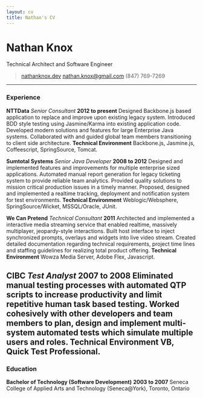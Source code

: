 ```yaml
---
layout: cv
title: Nathan's CV
---
```

# Nathan Knox
Technical Architect and Software Engineer

> [nathanknox.dev](https://nathanknox.dev)
> [nathan.knox@gmail.com](mailto:nathan.knox@gmail.com)
> (847) 769-7269

------

### Experience

**NTTData** *Senior Consultant* __2012 to present__
	Designed Backbone.js based application to replace and improve upon
existing legacy system.
	Introduced BDD style testing using Jasmine/Karma into existing application code.
	Developed modern solutions and features for large Enterprise Java systems.
	Collaborated with and guided global team members transitioning to client side architecture.
	**Technical Environment** Backbone.js, Jasmine.js, Coffeescript, SpringSource, Tomcat.

**Sumtotal Systems** *Senior Java Developer* __2008 to 2012__
	Designed and implemented features and improvements for multiple enterprise sized applications.
	Automated manual report generation for legacy ticketing system to provide reliable team analytics.
	Provided quality solutions to mission critical production issues in a timely manner.
	Proposed, designed and implemented a realtime tracking, deployment and notification system for test environments.
	**Technical Environment** Weblogic/Websphere, SpringSource/Wicket, MSSQL/Oracle, JUnit.

**We Can Pretend** *Technical Consultant* __2011__
	Architected and implemented a interactive media streaming service that enabled realtime, massively multiplayer, jeopardy-style interactions.
	Built host interface to inject synchronized prompts, overlays and widgets into live video stream.
	Created detailed documentation regarding technical requirements, project time lines and staffing guidelines for realizing total product offering.
	**Technical Environment** Wowza Media Server, Adobe Flex, Javascript. 
<!--
**Redline Distribution** *Web Application Developer* __2008__ 
	Wrote a versatile Java EE based, database-driven, e-commerce system for the real time sale, processing and shipping of products available from external distributors such as Baker-Taylor and DeepDiscount.
	The system interfaced with external distributors to ensure current inventory, status and price and used AJAX rich components to improve usability, convenience and efficiency.
	**Technical Environment** JBoss, Seam, MySQL, Hibernate, JSF, RichFaces, EJB.
-->

**CIBC** *Test Analyst* __2007 to 2008__
	Eliminated manual testing processes with automated QTP scripts to increase productivity and limit repetitive human task based testing.
	Worked cohesively with other developers and team members to plan, design and implement multi-system automated tests which simulate multiple users and roles.
	**Technical Environment** VB, Quick Test Professional.
------

### Education

**Bachelor of Technology (Software Development)** __2003 to 2007__
	Seneca College of Applied Arts and Technology (Seneca@York), Toronto, Ontario




<!-- ### Footer

Last updated: May 2013 -->


